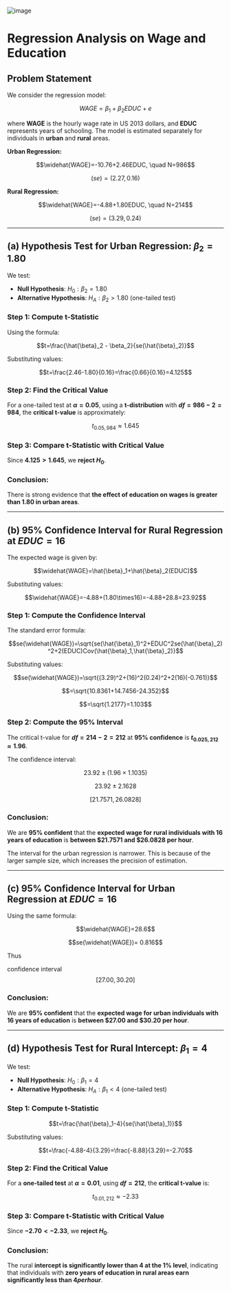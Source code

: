 ![image](https://github.com/user-attachments/assets/e6afebd7-9f03-42a6-8e82-88c30bb45c63)

# Regression Analysis on Wage and Education

## Problem Statement
We consider the regression model:

$$WAGE=\beta_1+\beta_2EDUC+e$$

where **WAGE** is the hourly wage rate in US 2013 dollars, and **EDUC** represents years of schooling. The model is estimated separately for individuals in **urban** and **rural** areas.

**Urban Regression:**

$$\widehat{WAGE}=-10.76+2.46EDUC, \quad N=986$$

$$(se)=(2.27,0.16)$$

**Rural Regression:**

$$\widehat{WAGE}=-4.88+1.80EDUC, \quad N=214$$

$$(se)=(3.29,0.24)$$


---

## (a) Hypothesis Test for Urban Regression: $\beta_2=1.80$

We test:
- **Null Hypothesis**: $H_0: \beta_2=1.80$
- **Alternative Hypothesis**: $H_A: \beta_2>1.80$ (one-tailed test)

### **Step 1: Compute t-Statistic**
Using the formula:

$$t=\frac{\hat{\beta}_2 - \beta_2}{se(\hat{\beta}_2)}$$

Substituting values:

$$t=\frac{2.46-1.80}{0.16}=\frac{0.66}{0.16}=4.125$$

### **Step 2: Find the Critical Value**
For a one-tailed test at **$\alpha=0.05$**, using a **t-distribution** with **$df=986-2=984$**, the **critical t-value** is approximately:

$$t_{0.05,984} \approx 1.645$$

### **Step 3: Compare t-Statistic with Critical Value**
Since **$4.125 > 1.645$**, we **reject $H_0$**.

### **Conclusion:**
There is strong evidence that **the effect of education on wages is greater than 1.80 in urban areas**.

---

## (b) 95% Confidence Interval for Rural Regression at $EDUC=16$

The expected wage is given by:

$$\widehat{WAGE}=\hat{\beta}_1+\hat{\beta}_2(EDUC)$$

Substituting values:

$$\widehat{WAGE}=-4.88+(1.80\times16)=-4.88+28.8=23.92$$

### **Step 1: Compute the Confidence Interval**
The standard error formula:

$$se(\widehat{WAGE})=\sqrt{se(\hat{\beta}_1)^2+EDUC^2se(\hat{\beta}_2)^2+2(EDUC)Cov(\hat{\beta}_1,\hat{\beta}_2)}$$

Substituting values:

$$se(\widehat{WAGE})=\sqrt{(3.29)^2+(16)^2(0.24)^2+2(16)(-0.761)}$$

$$=\sqrt{10.8361+14.7456-24.352}$$

$$=\sqrt{1.2177}=1.103$$

### **Step 2: Compute the 95% Interval**
The critical t-value for **$df=214-2=212$** at **95% confidence** is **$t_{0.025,212} \approx 1.96$**.

The confidence interval:

$$23.92\pm(1.96\times1.1035)$$

$$23.92\pm2.1628$$

$$[21.7571,26.0828]$$

### **Conclusion:**
We are **95% confident** that the **expected wage for rural individuals with 16 years of education** is **between $21.7571 and $26.0828 per hour**.

The interval for the urban regression is narrower. This is because of the larger sample size, which increases the precision of estimation. 

---

## (c) 95% Confidence Interval for Urban Regression at $EDUC=16$

Using the same formula:

$$\widehat{WAGE}=28.6$$

$$se(\widehat{WAGE})= 0.816$$

Thus

confidence interval $$[27.00,30.20]$$

### **Conclusion:**
We are **95% confident** that the **expected wage for urban individuals with 16 years of education** is **between $27.00 and $30.20 per hour**.

---

## (d) Hypothesis Test for Rural Intercept: $\beta_1=4$

We test:
- **Null Hypothesis**: $H_0: \beta_1=4$
- **Alternative Hypothesis**: $H_A: \beta_1<4$ (one-tailed test)

### **Step 1: Compute t-Statistic**

$$t=\frac{\hat{\beta}_1-4}{se(\hat{\beta}_1)}$$

Substituting values:

$$t=\frac{-4.88-4}{3.29}=\frac{-8.88}{3.29}=-2.70$$

### **Step 2: Find the Critical Value**
For a **one-tailed test** at **$\alpha=0.01$**, using **$df=212$**, the **critical t-value** is:

$$t_{0.01,212} \approx -2.33$$

### **Step 3: Compare t-Statistic with Critical Value**
Since **$-2.70 < -2.33$**, we **reject $H_0$**.

### **Conclusion:**
The rural **intercept is significantly lower than $4$ at the 1% level**, indicating that individuals with **zero years of education in rural areas earn significantly less than $4 per hour$**.

